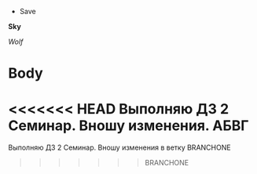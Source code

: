 *   Save 

**Sky**

*Wolf*

# Body

<<<<<<< HEAD
Выполняю ДЗ 2 Семинар. Вношу изменения. АБВГ
=======
Выполняю ДЗ 2 Семинар. Вношу изменения в ветку BRANCHONE
>>>>>>> BRANCHONE
